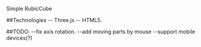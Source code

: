 Simple RubicCube

##Technologies
-- Three.js
-- HTML5.

##TODO:
--fix axis rotation.
--add moving parts by mouse
--support mobile devices(?)
